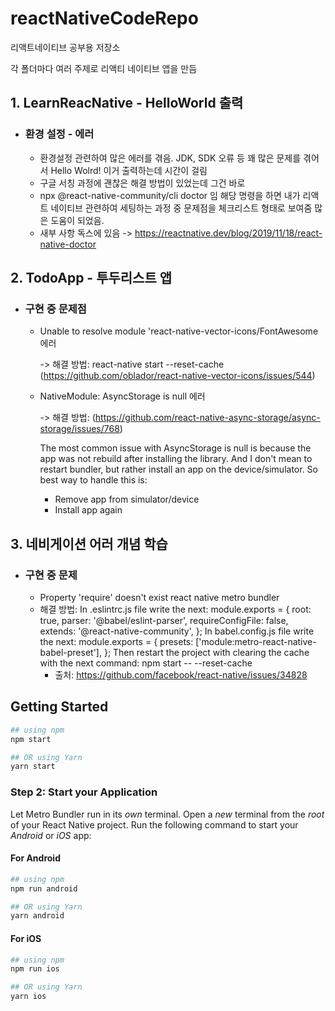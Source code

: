 # reactNativeCodeRepo

리액트네이티브 공부용 저장소

각 폴더마다 여러 주제로 리액티 네이티브 앱을 만듬

## 1. LearnReacNative - HelloWorld 출력

- ### 환경 설정 - 에러
  - 환경설정 관련하여 많은 에러를 겪음. JDK, SDK 오류 등 꽤 많은 문제를 겪어서 Hello Wolrd! 이거 출력하는데 시간이 걸림
  - 구글 서칭 과정에 괜찮은 해결 방법이 있었는데 그건 바로
  - npx @react-native-community/cli doctor 임 해당 명령을 하면 내가 리액트 네이티브 관련하여 세팅하는 과정 중 문제점을 체크리스트 형태로 보여줌 많은 도움이 되었음.
  - 새부 사항 독스에 있음 -> https://reactnative.dev/blog/2019/11/18/react-native-doctor

## 2. TodoApp - 투두리스트 앱

- ### 구현 중 문제점

  - Unable to resolve module 'react-native-vector-icons/FontAwesome 에러

    -> 해결 방법: react-native start --reset-cache (https://github.com/oblador/react-native-vector-icons/issues/544)


  - NativeModule: AsyncStorage is null 에러

    -> 해결 방법: (https://github.com/react-native-async-storage/async-storage/issues/768)

    The most common issue with AsyncStorage is null is because the app was not rebuild after installing the library. And I don't mean to restart bundler, but rather install an app on the device/simulator. So best way to handle this is:

    - Remove app from simulator/device
    - Install app again
   
## 3. 네비게이션 어러 개념 학습

 - ### 구현 중 문제
    - Property 'require' doesn't exist react native metro bundler
    - 해결 방법:
        In .eslintrc.js file write the next:
              module.exports = {
              root: true,
              parser: '@babel/eslint-parser',
              requireConfigFile: false,
              extends: '@react-native-community',
              };
              In babel.config.js file write the next:
              module.exports = {
              presets: ['module:metro-react-native-babel-preset'],
              };
              Then restart the project with clearing the cache with the next command:
              npm start -- --reset-cache
      - 출처: https://github.com/facebook/react-native/issues/34828

## Getting Started

```bash
## using npm
npm start

## OR using Yarn
yarn start
```

### Step 2: Start your Application

Let Metro Bundler run in its _own_ terminal. Open a _new_ terminal from the _root_ of your React Native project. Run the following command to start your _Android_ or _iOS_ app:

#### For Android

```bash
## using npm
npm run android

## OR using Yarn
yarn android
```

#### For iOS

```bash
## using npm
npm run ios

## OR using Yarn
yarn ios
```
